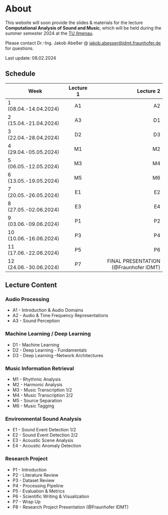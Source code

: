# About

This website will soon provide the slides & materials for the lecture **Computational Analysis of Sound and Music**, 
which will be held during the summer semester 2024 at the [TU Ilmenau](https://www.tu-ilmenau.de/).

Please contact Dr.-Ing. Jakob Abeßer @ <jakob.abesser@idmt.fraunhofer.de> for questions.

Last update: 08.02.2024

## Schedule

| Week                    | Lecture 1 |                             Lecture 2 |
|-------------------------|:---------:|--------------------------------------:|
| 1  (08.04.-14.04.2024)  |    A1     |                                    A2 |
| 2  (15.04.-21.04.2024)  |    A3     |                                    D1 |
| 3  (22.04.-28.04.2024)  |    D2     |                                    D3 |
| 4  (29.04.-05.05.2024)  |    M1     |                                    M2 |
| 5  (06.05.-12.05.2024)  |    M3     |                                    M4 |
| 6  (13.05.-19.05.2024)  |    M5     |                                    M6 |
| 7  (20.05.-26.05.2024)  |    E1     |                                    E2 |
| 8  (27.05.-02.06.2024)  |    E3     |                                    E4 |
| 9  (03.06.-09.06.2024)  |    P1     |                                    P2 |
| 10  (10.06.-16.06.2024) |    P3     |                                    P4 |
| 11  (17.06.-22.06.2024) |    P5     |                                    P6 |
| 12  (24.06.-30.06.2024) |    P7     | FINAL PRESENTATION (@Fraunhofer IDMT) |

## Lecture Content

### Audio Processing

- A1 - Introduction & Audio Domains
- A2 - Audio & Time Frequency Representations
- A3 - Sound Perception

### Machine Learning / Deep Learning

- D1 - Machine Learning
- D2 - Deep Learning - Fundamentals
- D3 - Deep Learning –Network Architectures

### Music Information Retrieval

- M1 - Rhythmic Analysis
- M2 - Harmonic Analysis
- M3 - Music Transcription 1/2
- M4 - Music Transcription 2/2
- M5 - Source Separation
- M6 - Music Tagging

### Environmental Sound Analysis

- E1 - Sound Event Detection 1/2
- E2 - Sound Event Detection 2/2
- E3 - Acoustic Scene Analysis
- E4 - Acoustic Anomaly Detection

### Research Project

- P1 - Introduction
- P2 - Literature Review
- P3 - Dataset Review
- P4 - Processing Pipeline
- P5 - Evaluation & Metrics
- P6 - Scientific Writing & Visualization
- P7 - Wrap Up
- P8 - Research Project Presentation (@Fraunhofer IDMT)

